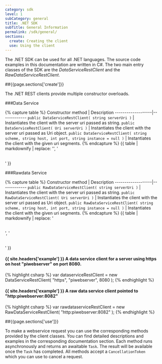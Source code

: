 ```yaml
---
category: sdk
level: 1
subCategory: general
title: .NET SDK
subTitle: General Information
permalink: /sdk/general/
sections:
  create: Creating the client
  use: Using the client
---
```


The .NET SDK can be used for all .NET languages. The source code examples in this documentation are written in C#.
The two main entry classes of the SDK are the *DataServiceRestClient* and the *RawDataServiceRestClient*.

##{{page.sections['create']}}

 The .NET REST clients provide multiple constructor overloads.

###Data Service

{% capture table %}
Constructor method | Description
-------------------|-------------
```public DataServiceRestClient( string serverUri )``` | Instantiates the client with the server uri passed as string.
```public DataServiceRestClient( Uri serverUri )``` | Instantiates the client with the server uri passed as Uri object.
```public DataServiceRestClient( string scheme, string host, int port, string instance = null )``` | Instantiates the client with the given uri segments.
{% endcapture %}
{{ table | markdownify | replace: '<table>', '<table class="table table-hover">' }}

###Rawdata Service

{% capture table %}
Constructor method | Description
-------------------|-------------
```public RawDataServiceRestClient( string serverUri )``` | Instantiates the client with the server uri passed as string.
```public RawDataServiceRestClient( Uri serverUri )``` | Instantiates the client with the server uri passed as Uri object.
```public RawDataServiceRestClient( string scheme, string host, int port, string instance = null )``` | Instantiates the client with the given uri segments.
{% endcapture %}
{{ table | markdownify | replace: '<table>', '<table class="table table-hover">' }}

#### {{ site.headers['example'] }} A data service client for a server using https on host "piwebserver" on port 8080.

{% highlight csharp %}
var dataserviceRestClient = new DataServiceRestClient( "https", "piwebserver", 8080 );
{% endhighlight %}

#### {{ site.headers['example'] }} A raw data service client pointed to "http:piwebserver:8082"

{% highlight csharp %}
var rawdataserviceRestClient = new RawDataServiceRestClient( "http:piwebserver:8082" );
{% endhighlight %}

##{{page.sections['use']}}

To make a webservice request you can use the corresponding methods provided by the client classes. You can find detailed descriptions and examples in the corresponding documentation section. Each method runs asynchronously and returns an awaitable `Task`. The result will be available once the `Task` has completed. All methods accept a `CancellationToken` which you can use to cancel a request.
